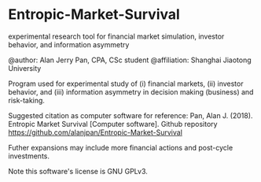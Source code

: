 # Entropic-Market-Survival
experimental research tool for financial market simulation, investor behavior, and information asymmetry

@author: Alan Jerry Pan, CPA, CSc student
@affiliation: Shanghai Jiaotong University

Program used for experimental study of (i) financial markets, (ii) investor behavior, and (iii) information asymmetry in decision making (business) and risk-taking.

Suggested citation as computer software for reference:
Pan, Alan J. (2018). Entropic Market Survival [Computer software]. Github repository <https://github.com/alanjpan/Entropic-Market-Survival>

Futher expansions may include more financial actions and post-cycle investments.

Note this software's license is GNU GPLv3.
